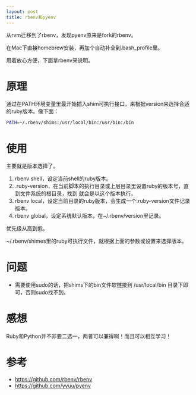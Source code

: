 ```yaml
---
layout: post
title: rbenv和pyenv
---
```


从rvm迁移到了rbenv，发现pyenv原来是fork的rbenv。

在Mac下直接homebrew安装，再加个自动补全到.bash_profile里。

用着放心方便，下面拿rbenv来说明。

# 原理
通过在PATH环境变量里最开始插入shim可执行接口，来根据version来选择合适的ruby版本。像下面：

```bash
PATH=~/.rbenv/shims:/usr/local/bin:/usr/bin:/bin
```

# 使用
主要就是版本选择了。

1. rbenv shell，设定当前shell的ruby版本。
2. .ruby-version，在当前脚本的执行目录或上层目录里设置ruby的版本号，直到文件系统的根目录，找到
就会是以这个版本执行。
3. rbenv local，设定当前目录的ruby版本，会生成一个.ruby-version文件记录版本。
4. rbenv global，设定系统默认版本，在~/.rbenv/version里记录。


优先级从高到低。

~/.rbenv/shimes里的ruby可执行文件，就根据上面的参数或设置来选择版本。

# 问题
* 需要使用sudo的话，把shims下的bin文件软链接到 /usr/local/bin 目录下即可，否则sudo找不到。

# 感想
Ruby和Python并不非要二选一，两者可以兼得啊！而且可以相互学习！

# 参考
* https://github.com/rbenv/rbenv
* https://github.com/yyuu/pyenv
